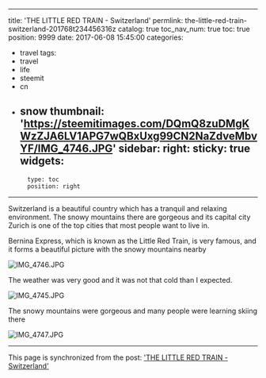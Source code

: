 
---
title: 'THE LITTLE RED TRAIN - Switzerland'
permlink: the-little-red-train-switzerland-201768t234456316z
catalog: true
toc_nav_num: true
toc: true
position: 9999
date: 2017-06-08 15:45:00
categories:
- travel
tags:
- travel
- life
- steemit
- cn
- snow
thumbnail: 'https://steemitimages.com/DQmQ8zuDMgKWzZJA6LV1APG7wQBxUxg99CN2NaZdveMbvYF/IMG_4746.JPG'
sidebar:
    right:
        sticky: true
widgets:
    -
        type: toc
        position: right
---


Switzerland is a beautiful country which has a tranquil and relaxing environment. The snowy mountains there are gorgeous and its capital city Zurich is one of the top cities that most people want to live in.

Bernina Express, which is known as the Little Red Train, is very famous, and it forms a beautiful picture with the snowy mountains nearby


![IMG_4746.JPG](https://steemitimages.com/DQmQ8zuDMgKWzZJA6LV1APG7wQBxUxg99CN2NaZdveMbvYF/IMG_4746.JPG)


The weather was very good and it was not that cold than I expected.



![IMG_4745.JPG](https://steemitimages.com/DQmanTEiX7Wxd25scPJKBwUFUGhAJLvqttYVe53pvNNr4Ek/IMG_4745.JPG)

The snowy mountains were gorgeous and many people were learning skiing there




 ![IMG_4747.JPG](https://steemitimages.com/DQmXAy4fGVkzvxJKp5tSXE9xtMVBuxA92ujfZdKGMv29oc7/IMG_4747.JPG)

- - -

This page is synchronized from the post: ['THE LITTLE RED TRAIN - Switzerland'](https://steemit.com/@htliao/the-little-red-train-switzerland-201768t234456316z)
